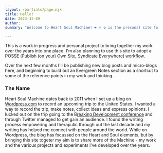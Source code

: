 ```yaml
---
layout: /partials/page.njk
title: Hello!
date: 2023-12-09 
author: 
summary: "Welcome to Heart Soul Machine! ❤️ 🔥 ⚙️ is the presonal site for me, Tim Klapdor. It's an attempt to create a Domain Of Ones Own, to house and collect my digital self. "

---
```


This is a work in progress and personal project to bring together my work over the years into one place. I'm also planning to use this site to adopt a POSSE (Publish (on your) Own Site, Syndicate Everywhere) workflow.

Over the next few months I'll be publishing new blog posts and micro-blogs here, and beginning to build out an Evergreen Notes section as a shortcut to some of the reference points in my work and thinking. 

### The Name

Heart Soul Machine dates back to 2011 when I set up a blog on [Wordpress.com](https://timklapdor.wordpress.com/) to record an upcoming trip to the United States. I wanted a way to record the trip, make notes, collect ideas and express opinions. I lucked out on the trip going to the B[reaking Development conference](https://timklapdor.wordpress.com/2011/04/13/breaking-development-wrap-up/) and through Twitter managed to get gain an audience. I found the writing process empowering and theraputic through out the last decade and my writing has helped me connect with people around the world. While on Wordpress, the blog has focussed on the Heart and Soul elements, but by bringing this site togeter my aim is to share more of the Machine - my work and the various projects and experiments I've developed over the years. 